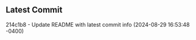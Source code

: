 
## Latest Commit
214c1b8 - Update README with latest commit info (2024-08-29 16:53:48 -0400) <Yunxi-Zhou>
